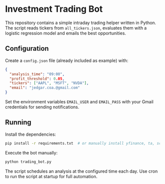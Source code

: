 # Investment Trading Bot

This repository contains a simple intraday trading helper written in Python. The
script reads tickers from `all_tickers.json`, evaluates them with a logistic
regression model and emails the best opportunities.

## Configuration

Create a `config.json` file (already included as example) with:

```json
{
  "analysis_time": "09:00",
  "profit_threshold": 0.05,
  "tickers": ["AAPL", "MSFT", "NVDA"],
  "email": "jedgar.coa.@gmail.com"
}
```

Set the environment variables `EMAIL_USER` and `EMAIL_PASS` with your Gmail
credentials for sending notifications.

## Running

Install the dependencies:

```bash
pip install -r requirements.txt  # or manually install yfinance, ta, scikit-learn
```

Execute the bot manually:

```bash
python trading_bot.py
```

The script schedules an analysis at the configured time each day. Use cron to
run the script at startup for full automation.
